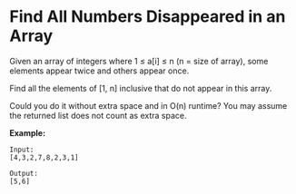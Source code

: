 # Find All Numbers Disappeared in an Array

Given an array of integers where 1 ≤ a\[i] ≤ n (n = size of array), some elements appear twice and others appear once.

Find all the elements of [1, n] inclusive that do not appear in this array.

Could you do it without extra space and in O(n) runtime? You may assume the returned list does not count as extra space.

__Example:__

```pseudo
Input:
[4,3,2,7,8,2,3,1]

Output:
[5,6]
```
